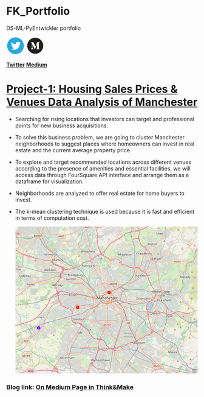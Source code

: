 # FK_Portfolio
DS-ML-PyEntwickler portfolio

![](/images/Webp.net-resizeimage.png)                                  ![](/images/medium_trancp.png)

[__Twitter__](https://twitter.com/MakePublication)                     [__Medium__](https://kurt-celsius.medium.com/)
                         

# [Project-1: Housing Sales Prices & Venues Data Analysis of Manchester](https://github.com/fk-pixel/Capstone-Projekt-fk-pixel/blob/master/Manchester%20Sale%20of%20House%20Suitable%20Place%20.ipynb)
-  Searching for rising locations that investors can target and professional points for new business acquisitions.
- To solve this business problem, we are going to cluster Manchester neighborhoods to suggest places where homeowners can invest in real estate and the current average property price.
- To explore and target recommended locations across different venues according to the presence of amenities and essential facilities, we will access data through FourSquare API interface and arrange them as a dataframe for visualization.
- Neighborhoods are analyzed to offer real estate for home buyers to invest.
- The k-mean clustering technique is used because it is fast and efficient in terms of computation cost.

   ![](/images/manchester_knn_project.png)

### Blog link: [On Medium Page in Think&Make](https://medium.com/think-make/housing-sales-prices-venues-data-analysis-of-manchester-95f07228a7dc) 
 
